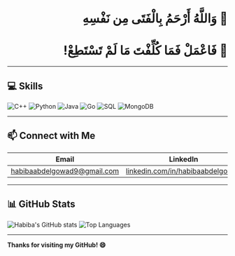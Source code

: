 <div dir="rtl">

# 🤍 وَاللَّهُ أَرْحَمُ بِالْفَتَى مِن نَفْسِهِ
# 🤍 فَاعْمَلْ فَمَا كُلِّفْتَ مَا لَمْ تَسْتَطِعْ!

</div>

---

## 💻 Skills

![C++](https://img.shields.io/badge/C++-00599C?style=for-the-badge&logo=c%2B%2B&logoColor=white)
![Python](https://img.shields.io/badge/Python-3776AB?style=for-the-badge&logo=python&logoColor=white)
![Java](https://img.shields.io/badge/Java-007396?style=for-the-badge&logo=java&logoColor=white)
![Go](https://img.shields.io/badge/Go-00ADD8?style=for-the-badge&logo=go&logoColor=white)
![SQL](https://img.shields.io/badge/SQL-4479A1?style=for-the-badge&logo=postgresql&logoColor=white)
![MongoDB](https://img.shields.io/badge/MongoDB-47A248?style=for-the-badge&logo=mongodb&logoColor=white)

---

## 📫 Connect with Me

| Email | LinkedIn |
|-------|----------|
| [habibaabdelgowad9@gmail.com](mailto:habibaabdelgowad9@gmail.com) | [linkedin.com/in/habibaabdelgowad](https://www.linkedin.com/in/habibaabdelgowad) |

---

## 📊 GitHub Stats

![Habiba's GitHub stats](https://github-readme-stats.vercel.app/api?username=Habiba-Adel&show_icons=true&theme=radical)
![Top Languages](https://github-readme-stats.vercel.app/api/top-langs/?username=Habiba-Adel&layout=compact&theme=radical)

---

**Thanks for visiting my GitHub! 😄**
